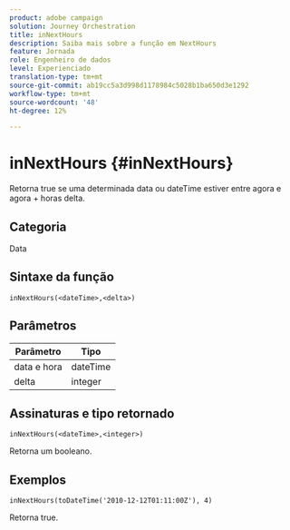```yaml
---
product: adobe campaign
solution: Journey Orchestration
title: inNextHours
description: Saiba mais sobre a função em NextHours
feature: Jornada
role: Engenheiro de dados
level: Experienciado
translation-type: tm+mt
source-git-commit: ab19cc5a3d998d1178984c5028b1ba650d3e1292
workflow-type: tm+mt
source-wordcount: '48'
ht-degree: 12%

---
```



# inNextHours {#inNextHours}

Retorna true se uma determinada data ou dateTime estiver entre agora e agora + horas delta.

## Categoria

Data

## Sintaxe da função

`inNextHours(<dateTime>,<delta>)`

## Parâmetros

| Parâmetro | Tipo |
|-----------|------------------|
| data e hora | dateTime |
| delta | integer |

## Assinaturas e tipo retornado

`inNextHours(<dateTime>,<integer>)`

Retorna um booleano.

## Exemplos

`inNextHours(toDateTime('2010-12-12T01:11:00Z'), 4)`

Retorna true.
